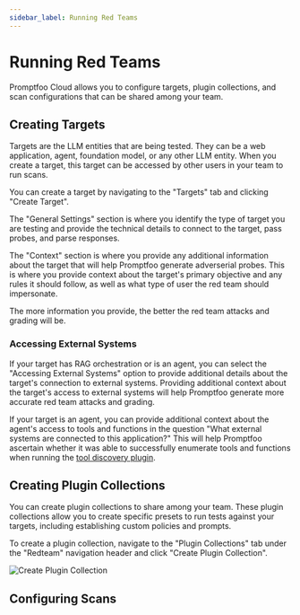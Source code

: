 ```yaml
---
sidebar_label: Running Red Teams 
---
```


# Running Red Teams 

Promptfoo Cloud allows you to configure targets, plugin collections, and scan configurations that can be shared among your team. 

## Creating Targets

Targets are the LLM entities that are being tested. They can be a web application, agent, foundation model, or any other LLM entity. When you create a target, this target can be accessed by other users in your team to run scans. 

You can create a target by navigating to the "Targets" tab and clicking "Create Target". 

The "General Settings" section is where you identify the type of target you are testing and provide the technical details to connect to the target, pass probes, and parse responses. 

The "Context" section is where you provide any additional information about the target that will help Promptfoo generate adverserial probes. This is where you provide context about the target's primary objective and any rules it should follow, as well as what type of user the red team should impersonate. 

The more information you provide, the better the red team attacks and grading will be.

### Accessing External Systems

If your target has RAG orchestration or is an agent, you can select the "Accessing External Systems" option to provide additional details about the target's connection to external systems. Providing additional context about the target's access to external systems will help Promptfoo generate more accurate red team attacks and grading. 

If your target is an agent, you can provide additional context about the agent's access to tools and functions in the question "What external systems are connected to this application?" This will help Promptfoo ascertain whether it was able to successfully enumerate tools and functions when running the [tool discovery plugin](https://www.promptfoo.dev/docs/red-team/plugins/tool-discovery/). 

## Creating Plugin Collections

You can create plugin collections to share among your team. These plugin collections allow you to create specific presets to run tests against your targets, including establishing custom policies and prompts. 

To create a plugin collection, navigate to the "Plugin Collections" tab under the "Redteam" navigation header and click "Create Plugin Collection". 

![Create Plugin Collection](/img/enterprise-docs/create-plugin-collection.gif)

## Configuring Scans



